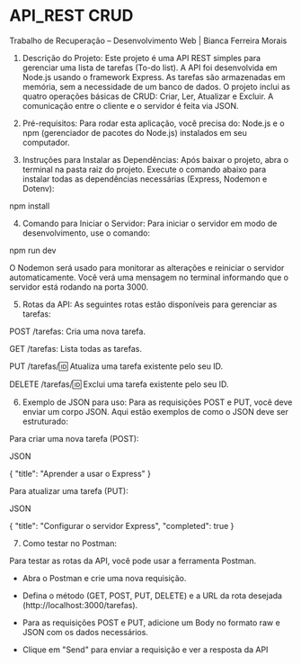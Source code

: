 # API_REST CRUD

Trabalho de Recuperação – Desenvolvimento Web | Bianca Ferreira Morais

1. Descrição do Projeto:
Este projeto é uma API REST simples para gerenciar uma lista de tarefas (To-do list). A API foi desenvolvida em Node.js usando o framework Express. As tarefas são armazenadas em memória, sem a necessidade de um banco de dados. O projeto inclui as quatro operações básicas de CRUD: Criar, Ler, Atualizar e Excluir. A comunicação entre o cliente e o servidor é feita via JSON.


2. Pré-requisitos:
Para rodar esta aplicação, você precisa do:
Node.js e o npm (gerenciador de pacotes do Node.js) instalados em seu computador.


3. Instruções para Instalar as Dependências:
Após baixar o projeto, abra o terminal na pasta raiz do projeto. Execute o comando abaixo para instalar todas as dependências necessárias (Express, Nodemon e Dotenv):

npm install


4. Comando para Iniciar o Servidor:
Para iniciar o servidor em modo de desenvolvimento, use o comando:

npm run dev

O Nodemon será usado para monitorar as alterações e reiniciar o servidor automaticamente. Você verá uma mensagem no terminal informando que o servidor está rodando na porta 3000.


5. Rotas da API:
As seguintes rotas estão disponíveis para gerenciar as tarefas:

POST /tarefas: Cria uma nova tarefa.

GET /tarefas: Lista todas as tarefas.

PUT /tarefas/:id: Atualiza uma tarefa existente pelo seu ID.

DELETE /tarefas/:id: Exclui uma tarefa existente pelo seu ID.


6. Exemplo de JSON para uso:
Para as requisições POST e PUT, você deve enviar um corpo JSON. Aqui estão exemplos de como o JSON deve ser estruturado:

Para criar uma nova tarefa (POST):

JSON

{
  "title": "Aprender a usar o Express"
}


Para atualizar uma tarefa (PUT):

JSON

{
  "title": "Configurar o servidor Express",
  "completed": true
}


7. Como testar no Postman:

Para testar as rotas da API, você pode usar a ferramenta Postman.

- Abra o Postman e crie uma nova requisição.

- Defina o método (GET, POST, PUT, DELETE) e a URL da rota desejada (http://localhost:3000/tarefas).

- Para as requisições POST e PUT, adicione um Body no formato raw e JSON com os dados necessários.

- Clique em "Send" para enviar a requisição e ver a resposta da API
